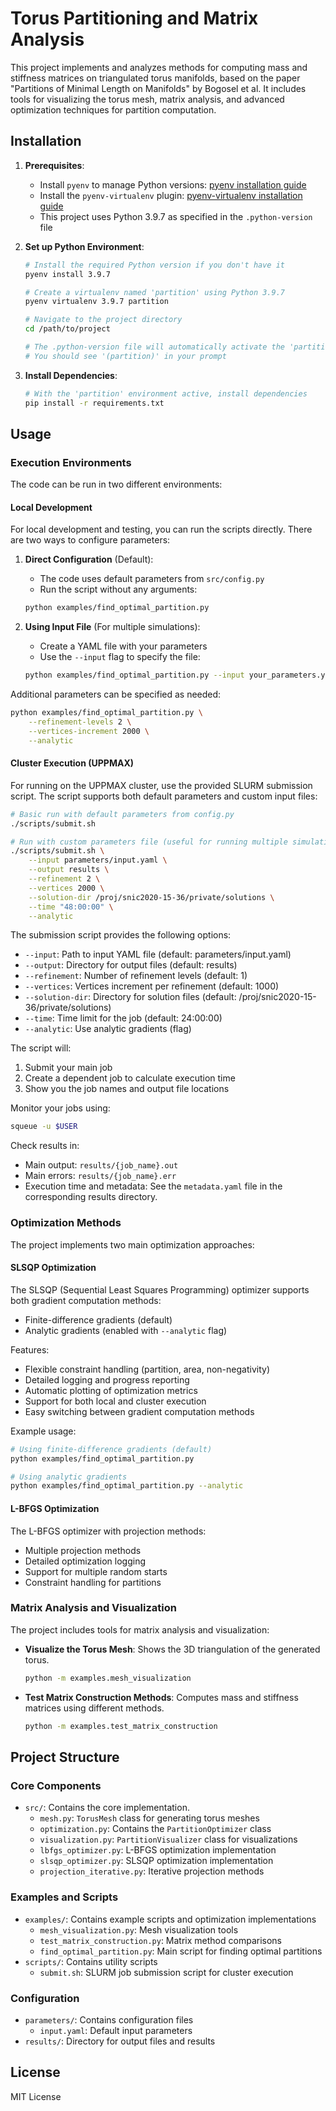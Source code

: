 # Torus Partitioning and Matrix Analysis

This project implements and analyzes methods for computing mass and stiffness matrices on triangulated torus manifolds, based on the paper "Partitions of Minimal Length on Manifolds" by Bogosel et al. It includes tools for visualizing the torus mesh, matrix analysis, and advanced optimization techniques for partition computation.

## Installation

1.  **Prerequisites**: 
    - Install `pyenv` to manage Python versions: [pyenv installation guide](https://github.com/pyenv/pyenv#installation)
    - Install the `pyenv-virtualenv` plugin: [pyenv-virtualenv installation guide](https://github.com/pyenv/pyenv-virtualenv#installation)
    - This project uses Python 3.9.7 as specified in the `.python-version` file

2.  **Set up Python Environment**: 
    ```bash
    # Install the required Python version if you don't have it
    pyenv install 3.9.7
    
    # Create a virtualenv named 'partition' using Python 3.9.7
    pyenv virtualenv 3.9.7 partition
    
    # Navigate to the project directory
    cd /path/to/project
    
    # The .python-version file will automatically activate the 'partition' environment
    # You should see '(partition)' in your prompt
    ```

3.  **Install Dependencies**: 
    ```bash
    # With the 'partition' environment active, install dependencies
    pip install -r requirements.txt
    ```

## Usage

### Execution Environments

The code can be run in two different environments:

#### Local Development
For local development and testing, you can run the scripts directly. There are two ways to configure parameters:

1. **Direct Configuration** (Default):
   - The code uses default parameters from `src/config.py`
   - Run the script without any arguments:
   ```bash
   python examples/find_optimal_partition.py
   ```

2. **Using Input File** (For multiple simulations):
   - Create a YAML file with your parameters
   - Use the `--input` flag to specify the file:
   ```bash
   python examples/find_optimal_partition.py --input your_parameters.yaml
   ```

Additional parameters can be specified as needed:
```bash
python examples/find_optimal_partition.py \
    --refinement-levels 2 \
    --vertices-increment 2000 \
    --analytic
```

#### Cluster Execution (UPPMAX)
For running on the UPPMAX cluster, use the provided SLURM submission script. The script supports both default parameters and custom input files:

```bash
# Basic run with default parameters from config.py
./scripts/submit.sh

# Run with custom parameters file (useful for running multiple simulations)
./scripts/submit.sh \
    --input parameters/input.yaml \
    --output results \
    --refinement 2 \
    --vertices 2000 \
    --solution-dir /proj/snic2020-15-36/private/solutions \
    --time "48:00:00" \
    --analytic
```

The submission script provides the following options:
- `--input`: Path to input YAML file (default: parameters/input.yaml)
- `--output`: Directory for output files (default: results)
- `--refinement`: Number of refinement levels (default: 1)
- `--vertices`: Vertices increment per refinement (default: 1000)
- `--solution-dir`: Directory for solution files (default: /proj/snic2020-15-36/private/solutions)
- `--time`: Time limit for the job (default: 24:00:00)
- `--analytic`: Use analytic gradients (flag)

The script will:
1. Submit your main job
2. Create a dependent job to calculate execution time
3. Show you the job names and output file locations

Monitor your jobs using:
```bash
squeue -u $USER
```

Check results in:
- Main output: `results/{job_name}.out`
- Main errors: `results/{job_name}.err`
- Execution time and metadata: See the `metadata.yaml` file in the corresponding results directory.

### Optimization Methods

The project implements two main optimization approaches:

#### SLSQP Optimization
The SLSQP (Sequential Least Squares Programming) optimizer supports both gradient computation methods:
- Finite-difference gradients (default)
- Analytic gradients (enabled with `--analytic` flag)

Features:
- Flexible constraint handling (partition, area, non-negativity)
- Detailed logging and progress reporting
- Automatic plotting of optimization metrics
- Support for both local and cluster execution
- Easy switching between gradient computation methods

Example usage:
```bash
# Using finite-difference gradients (default)
python examples/find_optimal_partition.py

# Using analytic gradients
python examples/find_optimal_partition.py --analytic
```

#### L-BFGS Optimization
The L-BFGS optimizer with projection methods:
- Multiple projection methods
- Detailed optimization logging
- Support for multiple random starts
- Constraint handling for partitions

### Matrix Analysis and Visualization
The project includes tools for matrix analysis and visualization:

- **Visualize the Torus Mesh**: Shows the 3D triangulation of the generated torus.
    ```bash
    python -m examples.mesh_visualization
    ```

- **Test Matrix Construction Methods**: Computes mass and stiffness matrices using different methods.
    ```bash
    python -m examples.test_matrix_construction
    ```

## Project Structure

### Core Components
-   `src/`: Contains the core implementation.
    -   `mesh.py`: `TorusMesh` class for generating torus meshes
    -   `optimization.py`: Contains the `PartitionOptimizer` class
    -   `visualization.py`: `PartitionVisualizer` class for visualizations
    -   `lbfgs_optimizer.py`: L-BFGS optimization implementation
    -   `slsqp_optimizer.py`: SLSQP optimization implementation
    -   `projection_iterative.py`: Iterative projection methods

### Examples and Scripts
-   `examples/`: Contains example scripts and optimization implementations
    -   `mesh_visualization.py`: Mesh visualization tools
    -   `test_matrix_construction.py`: Matrix method comparisons
    -   `find_optimal_partition.py`: Main script for finding optimal partitions
-   `scripts/`: Contains utility scripts
    -   `submit.sh`: SLURM job submission script for cluster execution

### Configuration
-   `parameters/`: Contains configuration files
    -   `input.yaml`: Default input parameters
-   `results/`: Directory for output files and results

## License

MIT License 